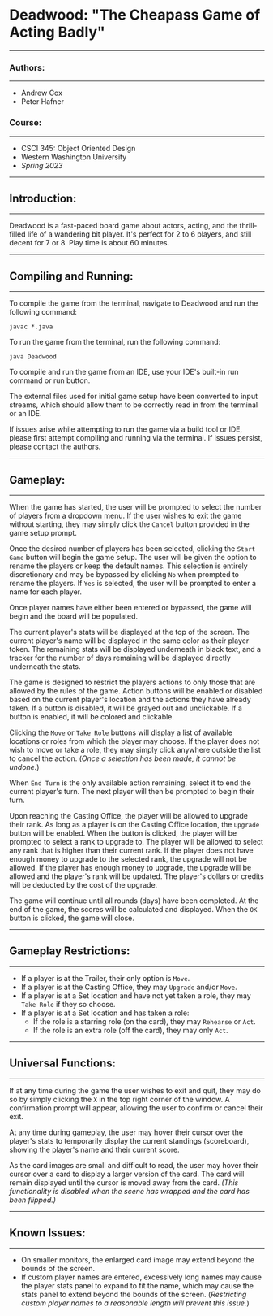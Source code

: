 # Deadwood: "The Cheapass Game of Acting Badly"

---
### Authors:

---
* Andrew Cox
* Peter Hafner

### Course:

---

* CSCI 345: Object Oriented Design
* Western Washington University
* _Spring 2023_

---

## Introduction:

---

Deadwood is a fast-paced board game about actors, acting, and the thrill-filled life of a
wandering bit player. It's perfect for 2 to 6 players, and still decent for 7 or 8. Play
time is about 60 minutes.

---

## Compiling and Running:

---

To compile the game from the terminal, navigate to Deadwood and run
the following command:

```javac *.java```

To run the game from the terminal, run the following command:

```java Deadwood```

To compile and run the game from an IDE, use your IDE's built-in run command or run button.

The external files used for initial game setup have been converted to input streams, which
should allow them to be correctly read in from the terminal or an IDE.

If issues arise while attempting to run the game via a build tool or IDE, please first attempt
compiling and running via the terminal. If issues persist, please contact the authors.

---

## Gameplay:

---

When the game has started, the user will be prompted to select the number of players from a dropdown menu.
If the user wishes to exit the game without starting, they may simply click the ```Cancel``` button provided 
in the game setup prompt. 

Once the desired number of players has been selected, clicking the ```Start Game``` button will begin the game 
setup. The user will be given the option to rename the players or keep the default names. This selection 
is entirely discretionary and may be bypassed by clicking ```No``` when prompted to rename the players. If 
```Yes``` is selected, the user will be prompted to enter a name for each player. 

Once player names have either been entered or bypassed, the game will begin and the board will be populated.

The current player's stats will be displayed at the top of the screen. The current player's name will be 
displayed in the same color as their player token. The remaining stats will be displayed underneath in 
black text, and a tracker for the number of days remaining will be displayed directly underneath the stats.

The game is designed to restrict the players actions to only those that are allowed by the rules of the game. 
Action buttons will be enabled or disabled based on the current player's location and the actions they have 
already taken. If a button is disabled, it will be grayed out and unclickable. If a button is enabled, it will
be colored and clickable.

Clicking the ```Move``` or ```Take Role``` buttons will display a list of available locations or roles from 
which the player may choose. If the player does not wish to move or take a role, they may simply click 
anywhere outside the list to cancel the action. (_Once a selection has been made, it cannot be undone._)

When ```End Turn``` is the only available action remaining, select it to end the current player's turn. The 
next player will then be prompted to begin their turn.

Upon reaching the Casting Office, the player will be allowed to upgrade their rank. As long as a player is 
on the Casting Office location, the ```Upgrade``` button will be enabled. When the button is clicked, the
player will be prompted to select a rank to upgrade to. The player will be allowed to select any rank that
is higher than their current rank. If the player does not have enough money to upgrade to the selected rank,
the upgrade will not be allowed. If the player has enough money to upgrade, the upgrade will be allowed and
the player's rank will be updated. The player's dollars or credits will be deducted by the cost of the upgrade.

The game will continue until all rounds (days) have been completed. At the end of the game, the scores will 
be calculated and displayed. When the ```OK``` button is clicked, the game will close. 

---

## Gameplay Restrictions:

---

* If a player is at the Trailer, their only option is ```Move```.
* If a player is at the Casting Office, they may ```Upgrade``` and/or ```Move```.
* If a player is at a Set location and have not yet taken a role, they may ```Take Role``` if they so choose.
* If a player is at a Set location and has taken a role:
    * If the role is a starring role (on the card), they may ```Rehearse``` or ```Act```.
    * If the role is an extra role (off the card), they may only ```Act```.

---

## Universal Functions:

---

If at any time during the game the user wishes to exit and quit, they may do so by simply clicking the ```X```
in the top right corner of the window. A confirmation prompt will appear, allowing the user to confirm or
cancel their exit.

At any time during gameplay, the user may hover their cursor over the player's stats to temporarily display
the current standings (scoreboard), showing the player's name and their current score.

As the card images are small and difficult to read, the user may hover their cursor over a card to display
a larger version of the card. The card will remain displayed until the cursor is moved away from the card.
_(This functionality is disabled when the scene has wrapped and the card has been flipped.)_

---

## Known Issues:

---

* On smaller monitors, the enlarged card image may extend beyond the bounds of the screen.
* If custom player names are entered, excessively long names may cause the player stats panel to expand 
to fit the name, which may cause the stats panel to extend beyond the bounds of the screen. (_Restricting 
custom player names to a reasonable length will prevent this issue._)